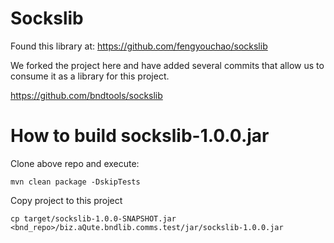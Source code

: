 # Sockslib

Found this library at: https://github.com/fengyouchao/sockslib

We forked the project here and have added several commits that allow us to
consume it as a library for this project.

https://github.com/bndtools/sockslib

# How to build sockslib-1.0.0.jar

Clone above repo and execute:

```mvn clean package -DskipTests```

Copy project to this project

```cp target/sockslib-1.0.0-SNAPSHOT.jar <bnd_repo>/biz.aQute.bndlib.comms.test/jar/sockslib-1.0.0.jar```
